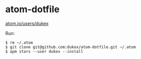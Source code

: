 # atom-dotfile

[atom.io/users/dukex](https://atom.io/users/dukex)


Run: 

```
$ rm ~/.atom
$ git clone git@github.com:dukex/atom-dotfile.git ~/.atom
$ apm stars --user dukex --install 
```
